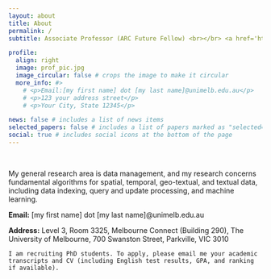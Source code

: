 ```yaml
---
layout: about
title: About
permalink: /
subtitle: Associate Professor (ARC Future Fellow) <br></br> <a href='https://cis.unimelb.edu.au/'>School of Computing and Information Systems</a> <br></br> <a href='http://www.unimelb.edu.au/'>The University of Melbourne</a> 

profile:
  align: right
  image: prof_pic.jpg
  image_circular: false # crops the image to make it circular
  more_info: #>
    # <p>Email:[my first name] dot [my last name]@unimelb.edu.au</p>
    # <p>123 your address street</p>
    # <p>Your City, State 12345</p>

news: false # includes a list of news items
selected_papers: false # includes a list of papers marked as "selected={true}"
social: true # includes social icons at the bottom of the page
---
```


&nbsp;
&nbsp;

My general research area is data management, and my research concerns fundamental algorithms for spatial, temporal, geo-textual, and textual data, including data indexing, query and update processing, and machine learning.


**Email:** [my first name] dot [my last name]@unimelb.edu.au

**Address:** Level 3, Room 3325, Melbourne Connect (Building 290), The University of Melbourne, 700 Swanston Street, Parkville, VIC 3010

`I am recruiting PhD students. To apply, please email me your academic transcripts and CV (including English test results, GPA, and ranking if available).`



<!-- Write your biography here. Tell the world about yourself. Link to your favorite [subreddit](http://reddit.com). You can put a picture in, too. The code is already in, just name your picture `prof_pic.jpg` and put it in the `img/` folder.

Put your address / P.O. box / other info right below your picture. You can also disable any of these elements by editing `profile` property of the YAML header of your `_pages/about.md`. Edit `_bibliography/papers.bib` and Jekyll will render your [publications page](/al-folio/publications/) automatically.

Link to your social media connections, too. This theme is set up to use [Font Awesome icons](https://fontawesome.com/) and [Academicons](https://jpswalsh.github.io/academicons/), like the ones below. Add your Facebook, Twitter, LinkedIn, Google Scholar, or just disable all of them. -->
